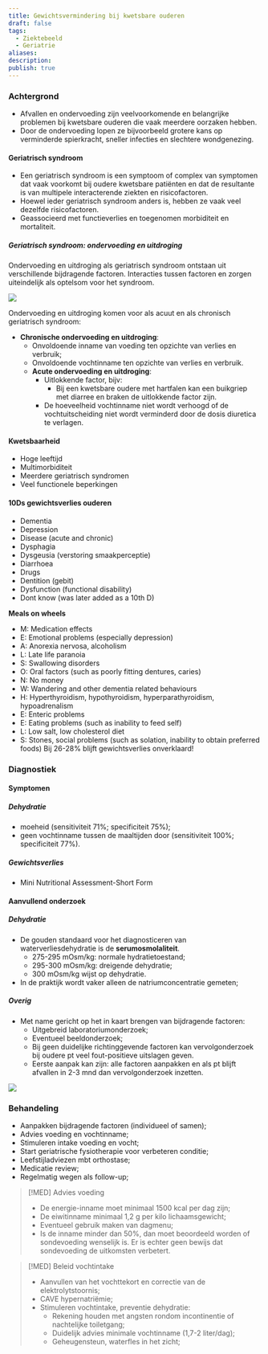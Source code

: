```yaml
---
title: Gewichtsvermindering bij kwetsbare ouderen
draft: false
tags:
  - Ziektebeeld
  - Geriatrie
aliases: 
description: 
publish: true
---
```



### Achtergrond
- Afvallen en ondervoeding zijn veelvoorkomende en belangrijke problemen bij kwetsbare ouderen die vaak meerdere oorzaken hebben. 
- Door de ondervoeding lopen ze bijvoorbeeld grotere kans op verminderde spierkracht, sneller infecties en slechtere wondgenezing.

#### Geriatrisch syndroom
- Een geriatrisch syndroom is een symptoom of complex van symptomen dat vaak voorkomt bij oudere kwetsbare patiënten en dat de resultante is van multipele interacterende ziekten en risicofactoren. 
- Hoewel ieder geriatrisch syndroom anders is, hebben ze vaak veel dezelfde risicofactoren. 
- Geassocieerd met functieverlies en toegenomen morbiditeit en mortaliteit.



##### Geriatrisch syndroom: ondervoeding en uitdroging
Ondervoeding en uitdroging als geriatrisch syndroom ontstaan uit verschillende bijdragende factoren. Interacties tussen factoren en zorgen uiteindelijk als optelsom voor het syndroom.

![](https://i.imgur.com/654bMjM.jpg)

Ondervoeding en uitdroging komen voor als acuut en als chronisch geriatrisch syndroom: 
- **Chronische ondervoeding en uitdroging**: 
	- Onvoldoende inname van voeding ten opzichte van verlies en verbruik; 
	- Onvoldoende vochtinname ten opzichte van verlies en verbruik.
	- **Acute ondervoeding en uitdroging**:
		- Uitlokkende factor, bijv:
			- Bij een kwetsbare oudere met hartfalen kan een buikgriep met diarree en braken de uitlokkende factor zijn.
		- De hoeveelheid vochtinname niet wordt verhoogd of de vochtuitscheiding niet wordt verminderd door de dosis diuretica te verlagen.



####  Kwetsbaarheid
-	Hoge leeftijd
-	Multimorbiditeit
-	Meerdere geriatrisch syndromen
-	Veel functionele beperkingen

#### 10Ds gewichtsverlies ouderen
- Dementia
- Depression
- Disease (acute and chronic)
- Dysphagia
- Dysgeusia (verstoring smaakperceptie)
- Diarrhoea
- Drugs
- Dentition (gebit)
- Dysfunction (functional disability)
- Dont know (was later added as a 10th D)

**Meals on wheels**
- M: Medication effects
- E: Emotional problems (especially depression)
- A: Anorexia nervosa, alcoholism
- L: Late life paranoia
- S: Swallowing disorders
- O: Oral factors (such as poorly fitting dentures, caries)
- N: No money
- W: Wandering and other dementia related behaviours
- H: Hyperthyroidism, hypothyroidism, hyperparathyroidism, hypoadrenalism
- E: Enteric problems
- E: Eating problems (such as inability to feed self)
- L: Low salt, low cholesterol diet
- S: Stones, social problems (such as solation, inability to obtain preferred foods) Bij 26-28% blijft gewichtsverlies onverklaard!


### Diagnostiek
#### Symptomen
##### Dehydratie
-   moeheid (sensitiviteit 71%; specificiteit 75%);
-   geen vochtinname tussen de maaltijden door (sensitiviteit 100%; specificiteit 77%).
##### Gewichtsverlies
- Mini Nutritional Assessment-Short Form


#### Aanvullend onderzoek
##### Dehydratie
- De gouden standaard voor het diagnosticeren van waterverliesdehydratie is de **serumosmolaliteit**. 
	- 275-295 mOsm/kg: normale hydratietoestand;
	- 295-300 mOsm/kg: dreigende dehydratie;
	- 300 mOsm/kg wijst op dehydratie.
- In de praktijk wordt vaker alleen de natriumconcentratie gemeten;

##### Overig
- Met name gericht op het in kaart brengen van bijdragende factoren:
	- Uitgebreid laboratoriumonderzoek;
	- Eventueel beeldonderzoek;
	- Bij geen duidelijke richtinggevende factoren kan vervolgonderzoek bij oudere pt veel fout-positieve uitslagen geven. 
	- Eerste aanpak kan zijn: alle factoren aanpakken en als pt blijft afvallen in 2-3 mnd dan vervolgonderzoek inzetten.



![](https://i.imgur.com/1ckPa1D.png)



### Behandeling
- Aanpakken bijdragende factoren (individueel of samen);
- Advies voeding en vochtinname;
- Stimuleren intake voeding en vocht;
- Start geriatrische fysiotherapie voor verbeteren conditie;
- Leefstijladviezen mbt orthostase;
- Medicatie review;
- Regelmatig wegen als follow-up;


> [!MED] Advies voeding
> - De energie-inname moet minimaal 1500 kcal per dag zijn;
> - De eiwitinname minimaal 1,2 g per kilo lichaamsgewicht;
> - Eventueel gebruik maken van dagmenu;
> - Is de inname minder dan 50%, dan moet beoordeeld worden of sondevoeding wenselijk is. Er is echter geen bewijs dat sondevoeding de uitkomsten verbetert.


> [!MED] Beleid vochtintake
> - Aanvullen van het vochttekort en correctie van de elektrolytstoornis;
> - CAVE hypernatriëmie;
> - Stimuleren vochtintake, preventie dehydratie:
> 	- Rekening houden met angsten rondom incontinentie of nachtelijke toiletgang;
> 	- Duidelijk advies minimale vochtinname (1,7-2 liter/dag);
> 	- Geheugensteun, waterfles in het zicht;

